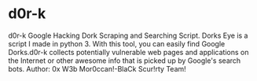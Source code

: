 # d0r-k
d0r-k Google Hacking Dork Scraping and Searching Script. Dorks Eye is a script I made in python 3. With this tool, you can easily find Google Dorks.d0r-k collects potentially vulnerable web pages and applications on the Internet or other awesome info that is picked up by Google's search bots. Author: 0x W3b Mor0ccan!-BlaCk Scur!rty Team!
